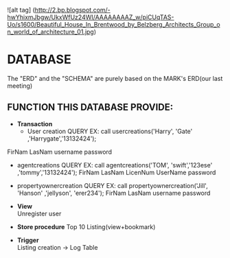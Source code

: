 
![alt tag] (http://2.bp.blogspot.com/-hwYhixmJbgw/UkxWfUz24WI/AAAAAAAAZ_w/piCUqTAS-Uo/s1600/Beautiful_House_In_Brentwood_by_Belzberg_Architects_Group_on_world_of_architecture_01.jpg)


# DATABASE
The "ERD" and the "SCHEMA" are purely based on the MARK's ERD(our last meeting)

## FUNCTION THIS DATABASE PROVIDE:

* **Transaction**        
  *  User creation
QUERY
EX: call usercreations('Harry', 'Gate' ,'Harrygate','13132424');

FirNam   LasNam  username    password

  *  agentcreations
QUERY
EX: call agentcreations('TOM', 'swift','123ese' ,'tommy','13132424');
	                FirNam  LasNam LicenNum  UserName password

  *  propertyownercreation
QUERY
EX: call propertyownercreation('Jill',  'Hanson' ,'jellyson',  'erer234');
      				FirNam   LasNam   username     password
* **View**                   
Unregister user


* **Store procedure** 
Top 10 Listing(view+bookmark)


* **Trigger**                
Listing creation -> Log Table   

